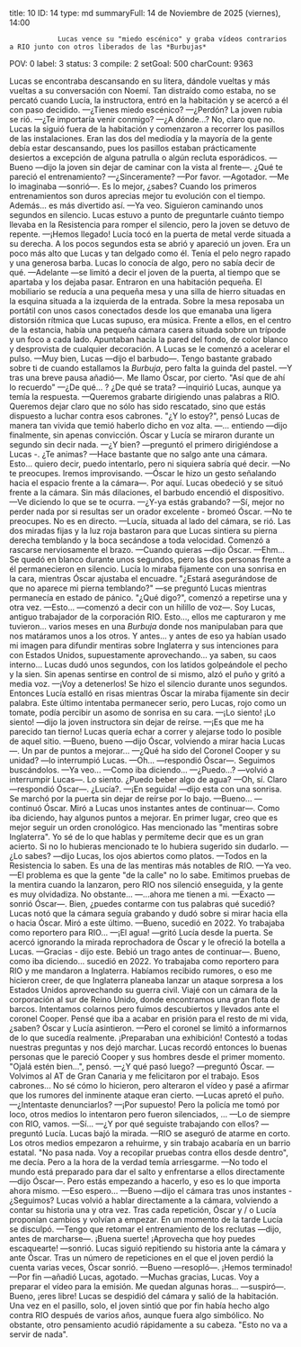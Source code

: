 title:          10
ID:             14
type:           md
summaryFull:    14 de Noviembre de 2025 (viernes), 14:00
                
                Lucas vence su "miedo escénico" y graba vídeos contrarios a RIO junto con otros liberados de las *Burbujas*
POV:            0
label:          3
status:         3
compile:        2
setGoal:        500
charCount:      9363


Lucas se encontraba descansando en su litera, dándole vueltas y más vueltas a su conversación con Noemí. Tan distraído como estaba, no se percató cuando Lucía, la instructora, entró en la habitación y se acercó a él con paso decidido.
—¿Tienes miedo escénico?
—¿Perdón?
La joven rubia se rió.
—¿Te importaría venir conmigo?
—¿A dónde...? No, claro que no.
Lucas la siguió fuera de la habitación y comenzaron a recorrer los pasillos de las instalaciones. Eran las dos del mediodía y la mayoría de la gente debía estar descansando, pues los pasillos estaban prácticamente desiertos a excepción de alguna patrulla o algún recluta esporádicos.
—Bueno —dijo la joven sin dejar de caminar con la vista al frente—. ¿Qué te pareció el entrenamiento?
—¿Sinceramente?
—Por favor.
—Agotador.
—Me lo imaginaba —sonrió—. Es lo mejor, ¿sabes? Cuando los primeros entrenamientos son duros  aprecias mejor tu evolución con el tiempo. Además... es más divertido así.
—Ya veo.
Siguieron caminando unos segundos en silencio. Lucas estuvo a punto de preguntarle cuánto tiempo llevaba en la Resistencia para romper el silencio, pero la joven se detuvo de repente.
—¡Hemos llegado!
Lucía tocó en la puerta de metal verde situada a su derecha. A los pocos segundos esta se abrió y apareció un joven. Era un poco más alto que Lucas y tan delgado como él. Tenía el pelo negro rapado y una generosa barba. Lucas lo conocía de algo, pero no sabía decir de qué.
—Adelante —se limitó a decir el joven de la puerta, al tiempo que se apartaba y los dejaba pasar.
Entraron en una habitación pequeña. El mobiliario se reducía a una pequeña mesa y una silla de hierro situadas en la esquina situada a la izquierda de la entrada. Sobre la mesa reposaba un portátil con unos casos conectados desde los que emanaba una ligera distorsión rítmica que Lucas supuso, era música.
Frente a ellos, en el centro de la estancia, había una pequeña cámara casera situada sobre un trípode y un foco a cada lado. Apuntaban hacia la pared del fondo, de color blanco y desprovista de cualquier decoración.
A Lucas se le comenzó a acelerar el pulso.
—Muy bien, Lucas —dijo el barbudo—. Tengo bastante grabado sobre ti de cuando estallamos la *Burbuja*, pero falta la guinda del pastel. —Y tras una breve pausa añadió—. Me llamo Óscar, por cierto.
"Así que de ahí lo recuerdo"
—¿De qué... ? ¿De qué se trata? —inquirió Lucas, aunque ya temía la respuesta.
—Queremos grabarte dirigiendo unas palabras a RIO. Queremos dejar claro que no sólo has sido rescatado, sino que estás dispuesto a luchar contra esos cabrones.
"¿Y lo estoy?", pensó Lucas de manera tan vivida que temió haberlo dicho en voz alta.
—... entiendo —dijo finalmente, sin apenas convicción.
Óscar y Lucía se miraron durante un segundo sin decir nada.
—¿Y bien? —preguntó el primero dirigiéndose a Lucas -. ¿Te animas?
—Hace bastante que no salgo ante una cámara. Esto... quiero decir, puedo intentarlo, pero ni siquiera sabría qué decir.
—No te preocupes. Iremos improvisando. —Óscar le hizo un gesto señalando hacia el espacio frente a la cámara—. Por aquí.
Lucas obedeció y se situó frente a la cámara. Sin más dilaciones, el barbudo encendió el dispositivo.
—Ve diciendo lo que se te ocurra.
—¿Y-ya estás grabando?
—Sí, mejor no perder nada por si resultas ser un orador excelente - bromeó Óscar.
—No te preocupes. No es en directo. —Lucía, situada al lado del cámara, se rió.
Las dos miradas fijas y la luz roja bastaron para que Lucas sintiera su pierna derecha temblando y la boca secándose a toda velocidad. Comenzó a rascarse nerviosamente el brazo.
—Cuando quieras —dijo Óscar.
—Ehm...
Se quedó en blanco durante unos segundos, pero las dos personas frente a él permanecieron en silencio. Lucía lo miraba fijamente con una sonrisa en la cara, mientras Óscar ajustaba el encuadre.
"¿Estará asegurándose de que no aparece mi pierna temblando?" —se preguntó Lucas mientras permanecía en estado de pánico. 
"¿Qué digo?", comenzó a repetirse una y otra vez.
—Esto... —comenzó a decir con un hilillo de voz—. Soy Lucas, antiguo trabajador de la corporación RIO. Esto..., ellos me capturaron y me tuvieron... varios meses en una *Burbuja* donde nos manipulaban para que nos matáramos unos a los otros. Y antes... y antes de eso ya habían usado mi imagen para difundir mentiras sobre Inglaterra y sus intenciones para con Estados Unidos, supuestamente aprovechando... ya saben, su caos interno...
Lucas dudó unos segundos, con los latidos golpeándole el pecho y la sien. Sin apenas sentirse en control de si mismo, alzó el puño y gritó a media voz.
—¡Voy a detenerlos!
Se hizo el silencio durante unos segundos. Entonces Lucía estalló en risas mientras Óscar la miraba fijamente sin decir palabra. Este último intentaba permanecer serio, pero Lucas, rojo como un tomate, podía percibir un asomo de sonrisa en su cara.
—¡Lo siento! ¡Lo siento! —dijo la joven instructora sin dejar de reírse. —¡Es que me ha parecido tan tierno!
Lucas quería echar a correr y alejarse todo lo posible de aquel sitio.
—Bueno, bueno —dijo Óscar, volviendo a mirar hacia Lucas—. Un par de puntos a mejorar...
—¿Qué ha sido del Coronel Cooper y su unidad? —lo interrumpió Lucas.
—Oh... —respondió Óscar—. Seguimos buscándolos.
—Ya veo...
—Como iba diciendo...
—¿Puedo...? —volvió a interrumpir Lucas—. Lo siento. ¿Puedo beber algo de agua?
—Oh, sí. Claro —respondió Óscar—. ¿Lucía?.
—¡En seguida! —dijo esta con una sonrisa. Se marchó por la puerta sin dejar de reírse por lo bajo.
—Bueno... —continuó Óscar. Miró a Lucas unos instantes antes de continuar—. Como iba diciendo, hay algunos puntos a mejorar. En primer lugar, creo que es mejor seguir un orden cronológico. Has mencionado las "mentiras sobre Inglaterra". Yo sé de lo que hablas y permíteme decir que es un gran acierto. Si no lo hubieras mencionado te lo hubiera sugerido sin dudarlo.
—¿Lo sabes? —dijo Lucas, los ojos abiertos como platos.
—Todos en la Resistencia lo saben. Es una de las mentiras más notables de RIO.
—Ya veo.
—El problema es que la gente "de la calle" no lo sabe. Emitimos pruebas de la mentira cuando la lanzaron, pero RIO nos silenció enseguida, y la gente es muy olvidadiza. No obstante...
—...ahora me tienen a mi.
—Exacto —sonrió Óscar—. Bien, ¿puedes contarme con tus palabras qué sucedió?
Lucas notó que la cámara seguía grabando y dudó sobre si mirar hacia ella o hacia Óscar. Miró a este último.
—Bueno, sucedió en 2022. Yo trabajaba como reportero para RIO...
—¡El agua! —gritó Lucía desde la puerta. Se acercó ignorando la mirada reprochadora de Óscar y le ofreció la botella a Lucas.
—Gracias - dijo este. Bebió un trago antes de continuar—. Bueno, como iba diciendo... sucedió en 2022. Yo trabajaba como reportero para RIO y me mandaron a Inglaterra. Habíamos recibido rumores, o eso me hicieron creer, de que Inglaterra planeaba lanzar un ataque sorpresa a los Estados Unidos aprovechando su guerra civil. Viajé con un cámara de la corporación al sur de Reino Unido, donde encontramos una gran flota de barcos. Intentamos colarnos pero fuimos descubiertos y llevados ante el coronel Cooper. Pensé que iba a acabar en prisión para el resto de mi vida, ¿saben?
Óscar y Lucía asintieron.
—Pero el coronel se limitó a informarnos de lo que sucedía realmente. ¡Preparaban una exhibición! Contestó a todas nuestras preguntas y nos dejó marchar.
Lucas recordó entonces lo buenas personas que le pareció Cooper y sus hombres desde el primer momento.
"Ojalá estén bien...", pensó.
—¿Y qué pasó luego? —preguntó Óscar.
—Volvimos al AT de Gran Canaria y me felicitaron por el trabajo. Esos cabrones... No sé cómo lo hicieron, pero alteraron el vídeo y pasé a afirmar que los rumores del inminente ataque eran cierto. —Lucas apretó el puño.
—¿Intentaste denunciarlos?
—¡Por supuesto! Pero la policía me tomó por loco, otros medios lo intentaron pero fueron silenciados, ...
—Lo de siempre con RIO, vamos.
—Sí...
—¿Y por qué seguiste trabajando con ellos? —preguntó Lucía.
Lucas bajó la mirada.
—RIO se aseguró de atarme en corto. Los otros medios empezaron a rehuirme, y sin trabajo acabaría en un barrio estatal. "No pasa nada. Voy a recopilar pruebas contra ellos desde dentro", me decía. Pero a la hora de la verdad temía arriesgarme.
—No todo el mundo está preparado para dar el salto y enfrentarse a ellos directamente —dijo Óscar—. Pero estás empezando a hacerlo, y eso es lo que importa ahora mismo.
—Eso espero...
—Bueno —dijo el cámara tras unos instantes - ¿Seguimos?
Lucas volvió a hablar directamente a la cámara, volviendo a contar su historia una y otra vez. Tras cada repetición, Óscar y / o Lucía proponían cambios y volvían a empezar. En un momento de la tarde Lucía se disculpó.
—Tengo que retomar el entrenamiento de los reclutas —dijo, antes de marcharse—. ¡Buena suerte! ¡Aprovecha que hoy puedes escaquearte! —sonrió.
Lucas siguió repitiendo su historia ante la cámara y ante Óscar. Tras un número de repeticiones en el que el joven perdió la cuenta varias veces, Óscar sonrió.
—Bueno —resopló—. ¡Hemos terminado!
—Por fin —añadió Lucas, agotado.
—Muchas gracias, Lucas. Voy a preparar el vídeo para la emisión. Me quedan algunas horas... —suspiró—. Bueno, ¡eres libre!
Lucas se despidió del cámara y salió de la habitación. Una vez en el pasillo, solo, el joven sintió que por fin había hecho algo contra RIO después de varios años, aunque fuera algo simbólico.
No obstante, otro pensamiento acudió rápidamente a su cabeza.
"Esto no va a servir de nada".